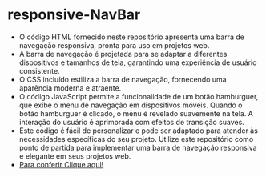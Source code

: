 # responsive-NavBar

<ul>
  <li>O código HTML fornecido neste repositório apresenta uma barra de navegação responsiva, pronta para uso em projetos web.</li>
  <li>A barra de navegação é projetada para se adaptar a diferentes dispositivos e tamanhos de tela, garantindo uma experiência de usuário consistente.</li>
  <li>O CSS incluído estiliza a barra de navegação, fornecendo uma aparência moderna e atraente.</li>
  <li>O código JavaScript permite a funcionalidade de um botão hamburguer, que exibe o menu de navegação em dispositivos móveis. Quando o botão hamburguer é clicado, o menu é revelado suavemente na tela. A interação do           usuário é aprimorada com efeitos de transição suaves. </li>
  <li>Este código é fácil de personalizar e pode ser adaptado para atender às necessidades específicas do seu projeto. Utilize este repositório como ponto de partida para implementar uma barra de navegação responsiva e           elegante em seus projetos web.</li>
  <li><a href="https://gabrielmendes16.github.io/responsive-NavBar/#">Para conferir Clique aqui!</link>
</ul>


 




